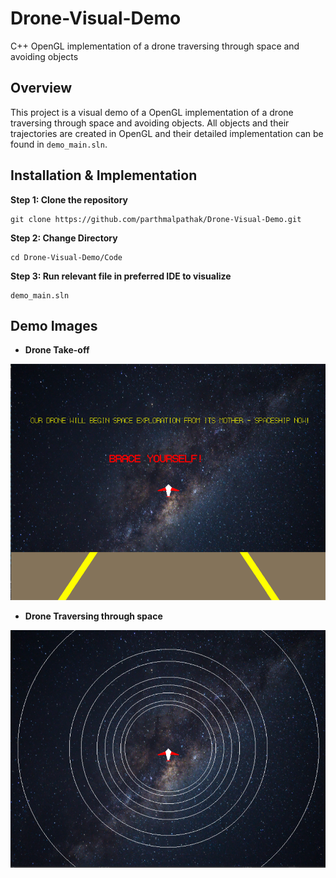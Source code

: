 # Drone-Visual-Demo
C++ OpenGL implementation of a drone traversing through space and avoiding objects

## Overview
This project is a visual demo of a OpenGL implementation of a drone traversing through space and avoiding objects. All objects and their trajectories are created in OpenGL and their detailed implementation can be found in ```demo_main.sln```.

## Installation & Implementation

**Step 1: Clone the repository**
```shell
git clone https://github.com/parthmalpathak/Drone-Visual-Demo.git
```

**Step 2: Change Directory**
```shell
cd Drone-Visual-Demo/Code
```

**Step 3: Run relevant file in preferred IDE to visualize**
```shell
demo_main.sln
```

## Demo Images

 * **Drone Take-off**
 <img src="Result Images/demo_png_3.png" width="600"/>
 
 * **Drone Traversing through space**
 <img src="Result Images/demo_png_1.png" width="600"/>
